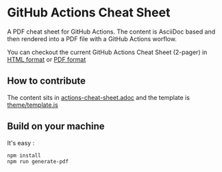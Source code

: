 # GitHub Actions Cheat Sheet

A PDF cheat sheet for GitHub Actions. The content is AsciiDoc based and then rendered into a PDF file with a GitHub Actions worflow.

You can checkout the current GitHub Actions Cheat Sheet (2-pager) in [HTML format](https://github.github.io/actions-cheat-sheet/actions-cheat-sheet.html) or [PDF format](https://github.github.io/actions-cheat-sheet/actions-cheat-sheet.pdf)

## How to contribute

The content sits in [actions-cheat-sheet.adoc](./actions-cheat-sheet.adoc) and the template is [theme/template.js](./theme/template.js)

## Build on your machine

It's easy :

```
npm install
npm run generate-pdf
```
